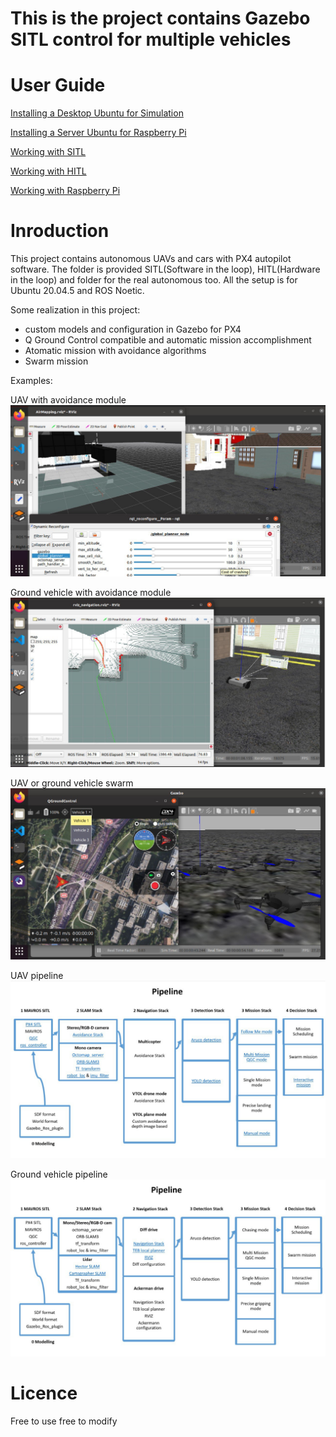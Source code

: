 # This is the project contains Gazebo SITL control for multiple vehicles

# User Guide

[Installing a Desktop Ubuntu for Simulation](doc/InstallDesktop.md)

[Installing a Server Ubuntu for Raspberry Pi](doc/InstallDevice.md)

[Working with SITL](doc/ManualSITL.md)

[Working with HITL](doc/ManualHITL.md)

[Working with Raspberry Pi](doc/ManualRPI.md)

# Inroduction

This project contains autonomous UAVs and cars with PX4 autopilot software.
The folder is provided SITL(Software in the loop), HITL(Hardware in the loop) and folder for the real autonomous too. All the setup is for Ubuntu 20.04.5 and ROS Noetic.

Some realization in this project:

- custom models and configuration in Gazebo for PX4
- Q Ground Control compatible and automatic mission accomplishment
- Atomatic mission with avoidance algorithms
- Swarm mission

Examples:

UAV with avoidance module
![alt text](./doc/uav.jpg)

Ground vehicle with avoidance module
![alt text](./doc/car.jpg)


UAV or ground vehicle swarm
![alt text](./doc/swarm.jpg)


UAV pipeline
![alt text](./doc/uav_pipeline.jpg)


Ground vehicle pipeline
![alt text](./doc/car_pipeline.jpg)


# Licence

Free to use free to modify


